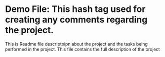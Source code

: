 # Demo File: This hash tag used for creating any comments regarding the project.
This is Readme file descriptoipn about the project and the tasks being performed in the project.
This file contains the full description of the project
